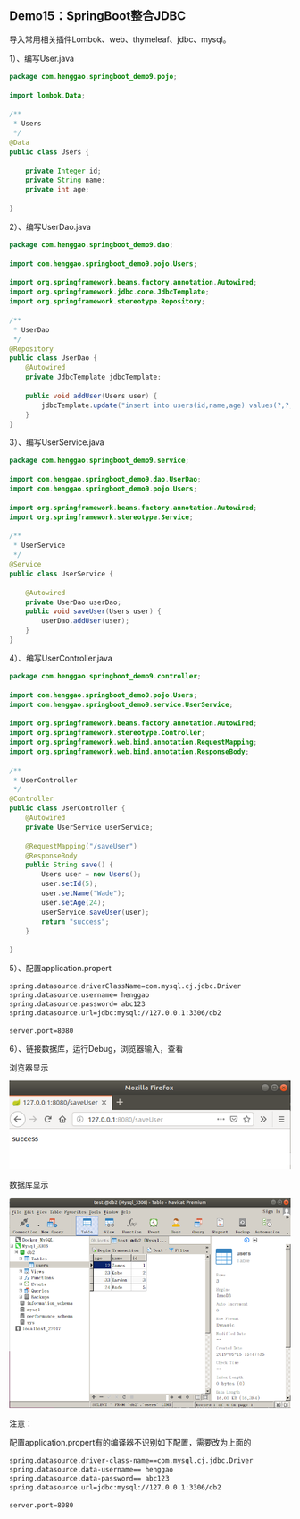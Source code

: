 ## Demo15：SpringBoot整合JDBC

导入常用相关插件Lombok、web、thymeleaf、jdbc、mysql。

1）、编写User.java

```java
package com.henggao.springboot_demo9.pojo;

import lombok.Data;

/**
 * Users
 */
@Data
public class Users {

    private Integer id;
    private String name;
    private int age;

}
```

2）、编写UserDao.java

```java
package com.henggao.springboot_demo9.dao;

import com.henggao.springboot_demo9.pojo.Users;

import org.springframework.beans.factory.annotation.Autowired;
import org.springframework.jdbc.core.JdbcTemplate;
import org.springframework.stereotype.Repository;

/**
 * UserDao
 */
@Repository
public class UserDao {
    @Autowired
    private JdbcTemplate jdbcTemplate;

    public void addUser(Users user) {
        jdbcTemplate.update("insert into users(id,name,age) values(?,?,?)", new Object[]{user.getId(),user.getName(),user.getAge()});
    }
}
```

3）、编写UserService.java

```java
package com.henggao.springboot_demo9.service;

import com.henggao.springboot_demo9.dao.UserDao;
import com.henggao.springboot_demo9.pojo.Users;

import org.springframework.beans.factory.annotation.Autowired;
import org.springframework.stereotype.Service;

/**
 * UserService
 */
@Service
public class UserService {

    @Autowired
    private UserDao userDao;
    public void saveUser(Users user) {
        userDao.addUser(user);
    }
}
```

4）、编写UserController.java

```java
package com.henggao.springboot_demo9.controller;

import com.henggao.springboot_demo9.pojo.Users;
import com.henggao.springboot_demo9.service.UserService;

import org.springframework.beans.factory.annotation.Autowired;
import org.springframework.stereotype.Controller;
import org.springframework.web.bind.annotation.RequestMapping;
import org.springframework.web.bind.annotation.ResponseBody;

/**
 * UserController
 */
@Controller
public class UserController {
    @Autowired
    private UserService userService;

    @RequestMapping("/saveUser")
    @ResponseBody
    public String save() {
        Users user = new Users();
        user.setId(5);
        user.setName("Wade");
        user.setAge(24);
        userService.saveUser(user);
        return "success";
    }
    
}
```

5）、配置application.propert

```properties
spring.datasource.driverClassName=com.mysql.cj.jdbc.Driver
spring.datasource.username= henggao
spring.datasource.password= abc123
spring.datasource.url=jdbc:mysql://127.0.0.1:3306/db2

server.port=8080
```

6）、链接数据库，运行Debug，浏览器输入，查看

浏览器显示

![](IMG/微信截图_20190515164910.png)

数据库显示

![](IMG/微信截图_20190515164947.png)

注意：

配置application.propert有的编译器不识别如下配置，需要改为上面的

```properties
spring.datasource.driver-class-name==com.mysql.cj.jdbc.Driver
spring.datasource.data-username== henggao
spring.datasource.data-password== abc123
spring.datasource.url=jdbc:mysql://127.0.0.1:3306/db2

server.port=8080
```

